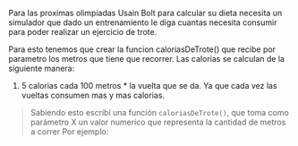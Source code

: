 Para las proximas olimpiadas Usain Bolt para calcular su dieta necesita un simulador que dado un entrenamiento le diga cuantas necesita consumir para poder realizar un ejercicio de trote.

Para esto tenemos que crear la funcion caloriasDeTrote() que recibe por parametro los metros que tiene que recorrer.
Las calorias se calculan de la siguiente manera:
1) 5 calorias cada 100 metros * la vuelta que se da. Ya que cada vez las vueltas consumen mas y mas calorias.

> Sabiendo esto escribí una función `caloriasDeTrote()`, que toma como parámetro X un valor numerico que representa la cantidad de metros a correr
Por ejemplo: 